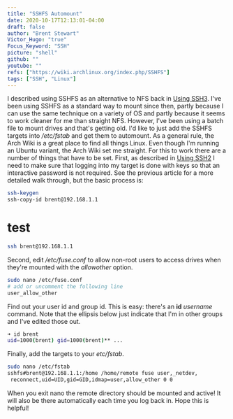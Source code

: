 ```yaml
---
title: "SSHFS Automount"
date: 2020-10-17T12:13:01-04:00
draft: false
author: "Brent Stewart"
Victor_Hugo: "true"
Focus_Keyword: "SSH"
picture: "shell"
github: ""
youtube: ""
refs: ["https://wiki.archlinux.org/index.php/SSHFS"]
tags: ["SSH", "Linux"]
---
```


I described using SSHFS as an alternative to NFS back in [Using SSH3](/using_ssh3). I've been using SSHFS as a standard way to mount since then, partly because I can use the same technique on a variety of OS and partly because it seems to work cleaner for me than straight NFS. However, I've been using a batch file to mount drives and that's getting old. I'd like to just add the SSHFS targets into _/etc/fstab_ and get them to automount.
As a general rule, the Arch Wiki is a great place to find all things Linux. Even though I'm running an Ubuntu variant, the Arch Wiki set me straight. For this to work there are a number of things that have to be set.
First, as described in [Using SSH2](using_ssh2) I need to make sure that logging into my target is done with keys so that an interactive password is not required. See the previous article for a more detailed walk through, but the basic process is:

```bash
ssh-keygen  
ssh-copy-id brent@192.168.1.1
```

# test

```bash
ssh brent@192.168.1.1
```

Second, edit _/etc/fuse.conf_ to allow non-root users to access drives when they're mounted with the _allowother_ option.

```bash
sudo nano /etc/fuse.conf
# add or uncomment the following line
user_allow_other
```

Find out your user id and group id. This is easy: there's an **id** _username_ command. Note that the ellipsis below just indicate that I'm in other groups and I've edited those out.

```bash
➜ id brent
uid=1000(brent) gid=1000(brent)** ...
```
Finally, add the targets to your _etc/fstab_.
```bash
sudo nano /etc/fstab  
sshfs#brent@192.168.1.1:/home /home/remote fuse user,_netdev,
 reconnect,uid=UID,gid=GID,idmap=user,allow_other 0 0
```

When you exit nano the remote directory should be mounted and active! It will also be there automatically each time you log back in. Hope this is helpful!
